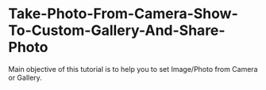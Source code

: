 Take-Photo-From-Camera-Show-To-Custom-Gallery-And-Share-Photo
==============================================================

Main objective of this tutorial is to help you to set Image/Photo from Camera or Gallery.

